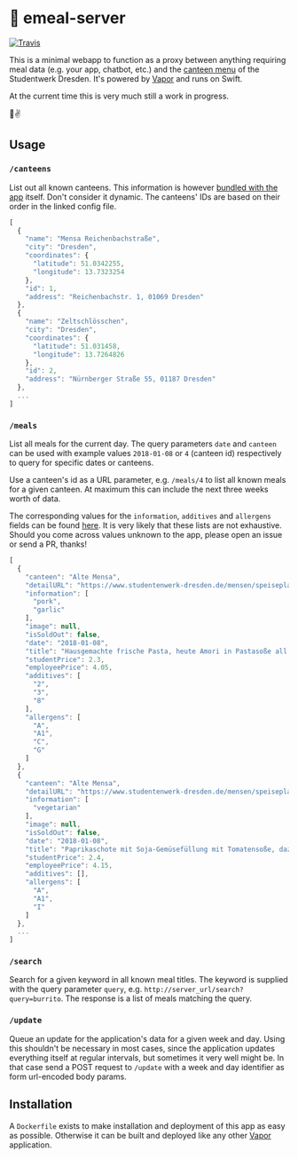 # 🌯 emeal-server

[![Travis](https://img.shields.io/travis/kiliankoe/emeal-server.svg?style=flat-square)](https://travis-ci.org/kiliankoe/emeal-server)

This is a minimal webapp to function as a proxy between anything requiring meal data (e.g. your app, chatbot, etc.) and the [canteen menu](https://www.studentenwerk-dresden.de/mensen/speiseplan/) of the Studentwerk Dresden. It's powered by [Vapor](https://vapor.codes) and runs on Swift.

At the current time this is very much still a work in progress.

🍲✌️

## Usage

### `/canteens`

List out all known canteens. This information is however [bundled with the app](https://github.com/kiliankoe/emeal-server/blob/master/Config/canteen.json) itself. Don't consider it dynamic. The canteens' IDs are based on their order in the linked config file.

```js
[
  {
    "name": "Mensa Reichenbachstraße",
    "city": "Dresden",
    "coordinates": {
      "latitude": 51.0342255,
      "longitude": 13.7323254
    },
    "id": 1,
    "address": "Reichenbachstr. 1, 01069 Dresden"
  },
  {
    "name": "Zeltschlösschen",
    "city": "Dresden",
    "coordinates": {
      "latitude": 51.031458,
      "longitude": 13.7264826
    },
    "id": 2,
    "address": "Nürnberger Straße 55, 01187 Dresden"
  },
  ...
]
```


### `/meals`

List all meals for the current day. The query parameters `date` and `canteen` can be used with example values `2018-01-08` or `4` (canteen id) respectively to query for specific dates or canteens.

Use a canteen's id as a URL parameter, e.g. `/meals/4` to list all known meals for a given canteen. At maximum this can include the next three weeks worth of data.

The corresponding values for the `information`, `additives` and `allergens` fields can be found [here](https://github.com/kiliankoe/emeal-server/blob/master/Sources/App/Models/MealInformation.swift). It is very likely that these lists are not exhaustive. Should you come across values unknown to the app, please open an issue or send a PR, thanks!

```js
[
  {
    "canteen": "Alte Mensa",
    "detailURL": "https://www.studentenwerk-dresden.de/mensen/speiseplan/details-198200.html?pni=20",
    "information": [
      "pork",
      "garlic"
    ],
    "image": null,
    "isSoldOut": false,
    "date": "2018-01-08",
    "title": "Hausgemachte frische Pasta, heute Amori in Pastasoße all'amatriciana mit Tomaten und Bauchspeck, dazu italienischer Hartkäse Grana Padano",
    "studentPrice": 2.3,
    "employeePrice": 4.05,
    "additives": [
      "2",
      "3",
      "8"
    ],
    "allergens": [
      "A",
      "A1",
      "C",
      "G"
    ]
  },
  {
    "canteen": "Alte Mensa",
    "detailURL": "https://www.studentenwerk-dresden.de/mensen/speiseplan/details-198216.html?pni=18",
    "information": [
      "vegetarian"
    ],
    "image": null,
    "isSoldOut": false,
    "date": "2018-01-08",
    "title": "Paprikaschote mit Soja-Gemüsefüllung mit Tomatensoße, dazu Bohnen- Maisgemüse und Reis",
    "studentPrice": 2.4,
    "employeePrice": 4.15,
    "additives": [],
    "allergens": [
      "A",
      "A1",
      "I"
    ]
  },
  ...
]
```


### `/search`

Search for a given keyword in all known meal titles. The keyword is supplied with the query parameter `query`, e.g. `http://server_url/search?query=burrito`. The response is a list of meals matching the query.

### `/update`

Queue an update for the application's data for a given week and day. Using this shouldn't be necessary in most cases, since the application updates everything itself at regular intervals, but sometimes it very well might be. In that case send a POST request to `/update` with a week and day identifier as form url-encoded body params.

## Installation

A `Dockerfile` exists to make installation and deployment of this app as easy as possible. Otherwise it can be built and deployed like any other [Vapor](https://vapor.codes) application.
